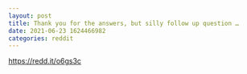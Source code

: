 ```yaml
--- 
layout: post 
title: Thank you for the answers, but silly follow up question … 
date: 2021-06-23 1624466982 
categories: reddit 
--- 
```

https://redd.it/o6gs3c